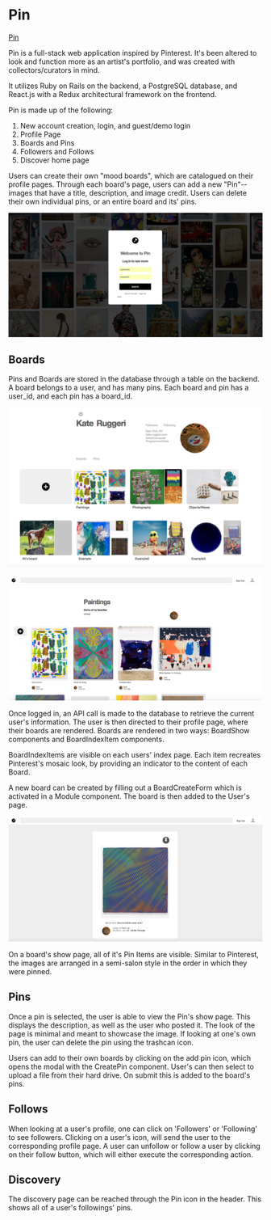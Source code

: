 # Pin

[Pin](https://p-i-n.herokuapp.com/)

Pin is a full-stack web application inspired by Pinterest. It's been altered to look and function more as an artist's portfolio, and was created with collectors/curators in mind.

 It utilizes Ruby on Rails on the backend, a PostgreSQL database, and React.js with a Redux architectural framework on the frontend.

  Pin is made up of the following:

1. New account creation, login, and guest/demo login
2. Profile Page
3. Boards and Pins
4. Followers and Follows
5. Discover home page

Users can create their own "mood boards", which are catalogued on their profile pages. Through each board's page, users can add a new "Pin"--images that have a title, description, and image credit. Users can delete their own individual pins, or an entire board and its' pins.


![pin background](app/assets/images/bg.png)


## Boards

Pins and Boards are stored in the database through a table on the backend. A board belongs to a user, and has many pins. Each board and pin has a user_id, and each pin has a board_id.

![boardShowIndex component](app/assets/images/profile_page2.png)

![boardShow component](app/assets/images/board_img.png)

Once logged in, an API call is made to the database to retrieve the current user's information. The user is then directed to their profile page, where their boards are rendered. Boards are rendered in two ways: BoardShow components and BoardIndexItem components.

BoardIndexItems are visible on each users' index page. Each item recreates Pinterest's mosaic look, by providing an indicator to the content of each Board.

A new board can be created by filling out a BoardCreateForm which is activated in a Module component. The board is then added to the User's page.

![pin detail](app/assets/images/pin_page.png)

On a board's show page, all of it's Pin Items are visible. Similar to Pinterest, the images are arranged in a semi-salon style in the order in which they were pinned.

## Pins

Once a pin is selected, the user is able to view the Pin's show page. This displays the description, as well as the user who posted it. The look of the page is minimal and meant to showcase the image. If looking at one's own pin, the user can delete the pin using the trashcan icon.

Users can add to their own boards by clicking on the add pin icon, which opens the modal with the CreatePin component. User's can then select to upload a file from their hard drive. On submit this is added to the board's pins.

## Follows

When looking at a user's profile, one can click on 'Followers' or 'Following' to see followers. Clicking on a user's icon, will send the user to the corresponding profile page. A user can unfollow or follow a user by clicking on their follow button, which will either execute the corresponding action. 

## Discovery

The discovery page can be reached through the Pin icon in the header. This shows all of a user's followings' pins.  
